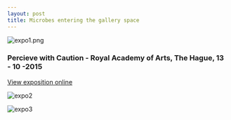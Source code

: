 ```yaml
---
layout: post
title: Microbes entering the gallery space 
---
```


![expo1.png](/expo/images/biohack.jpg)

### Percieve with Caution - Royal Academy of Arts, The Hague, 13 - 10 -2015

[View exposition online](http://www.perceivewithcaution.com/ )

![expo2](/expo/images/biohack.jpg)

![expo3](/expo/images/biohack.jpg)



